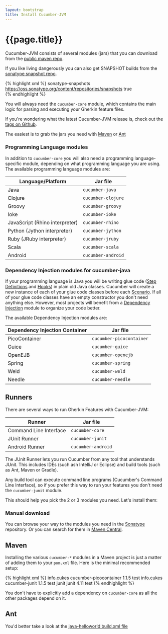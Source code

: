 ```yaml
---
layout: bootstrap
title: Install Cucumber-JVM
---
```

# {{page.title}}

Cucumber-JVM consists of several modules (jars) that you can download from the [public maven repo](http://repo1.maven.org/maven2/info/cukes/).

If you like living dangerously you can also get SNAPSHOT builds from the [sonatype snapshot repo](https://oss.sonatype.org/content/repositories/snapshots/info/cukes/).

{% highlight xml %}
<repository>
  <id>sonatype-snapshots</id>
  <url>https://oss.sonatype.org/content/repositories/snapshots</url>
  <snapshots>
    <enabled>true</enabled>
  </snapshots>		
</repository>
{% endhighlight %}

You will always need the `cucumber-core` module, which contains the main logic for parsing and executing your Gherkin feature files.

If you're wondering what the latest Cucumber-JVM release is, check out the [tags on Github](https://github.com/cucumber/cucumber-jvm/tags).

The easiest is to grab the jars you need with [Maven](#maven) or [Ant](#ant)

### Programming Language modules

In addition to `cucumber-core` you will also need a programming language-specific module, depending on what programming language you are using. The available programming language modules are:

| Language/Platform              | Jar file            |
| ------------------------------ | ------------------- |
| Java                           | `cucumber-java`     |
| Clojure                        | `cucumber-clojure`  |
| Groovy                         | `cucumber-groovy`   |
| Ioke                           | `cucumber-ioke`     |
| JavaScript (Rhino interpreter) | `cucumber-rhino`    |
| Python (Jython interpreter)    | `cucumber-jython`   |
| Ruby (JRuby interpreter)       | `cucumber-jruby`    |
| Scala                          | `cucumber-scala`    |
| Android                        | `cucumber-android`  |

### Dependency Injection modules for cucumber-java

If your programming language is Java you will be writing glue code ([Step Definitions](/step-definitions.html) and [Hooks](/hooks.html)) in plain old Java classes. Cucumber will create a new instance of each of your glue code classes before each [Scenario](/gherkin.html#scenario). If all of your glue code classes have an empty constructor you don't need anything else. However, most projects will benefit from a [Dependency Injection](/dependency-injection) module to organize your code better.

The available Dependency Injection modules are:

| Dependency Injection Container | Jar file                 |
| ------------------------------ | ------------------------ |
| PicoContainer                  | `cucumber-picocontainer` |
| Guice                          | `cucumber-guice`         |
| OpenEJB                        | `cucumber-openejb`       |
| Spring                         | `cucumber-spring`        |
| Weld                           | `cucumber-weld`          |
| Needle                         | `cucumber-needle`        |

## Runners

There are several ways to run Gherkin Features with Cucumber-JVM:

| Runner                         | Jar file                 |
| ------------------------------ | ------------------------ |
| Command Line Interface         | `cucumber-core`          |
| JUnit Runner                   | `cucumber-junit`         |
| Android Runner                 | `cucumber-android`       |

The JUnit Runner lets you run Cucumber from any tool that understands JUnit. This includes IDEs (such ash IntelliJ or Eclipse) and build tools (such as Ant, Maven or Gradle).

Any build tool can execute command line programs (Cucumber's Command Line Interface), so if you prefer this way to run your features you don't need the `cucumber-junit` module.

This should help you pick the 2 or 3 modules you need. Let's install them:

### Manual download

You can browse your way to the modules you need in the [Sonatype](https://oss.sonatype.org/content/repositories/releases/info/cukes/) repository. Or you can search for them in [Maven Central](https://search.maven.org/).

## Maven

Installing the various `cucumber-*` modules in a Maven project is just a matter of adding them to your `pom.xml` file. Here is the minimal recommended setup:

{% highlight xml %}
<dependencies>
    <dependency>
        <groupId>info.cukes</groupId>
        <artifactId>cucumber-picocontainer</artifactId>
        <version>1.1.5</version>
        <scope>test</scope>
    </dependency>
    <dependency>
        <groupId>info.cukes</groupId>
        <artifactId>cucumber-junit</artifactId>
        <version>1.1.5</version>
        <scope>test</scope>
    </dependency>
    <dependency>
        <groupId>junit</groupId>
        <artifactId>junit</artifactId>
        <version>4.11</version>
        <scope>test</scope>
    </dependency>
</dependencies>
{% endhighlight %}

You don't have to explicitly add a dependency on `cucumber-core` as all the other packages depend on it.

## Ant

You'd better take a look at the [java-helloworld build.xml file](https://github.com/cucumber/cucumber-jvm/blob/master/examples/java-helloworld/build.xml)
